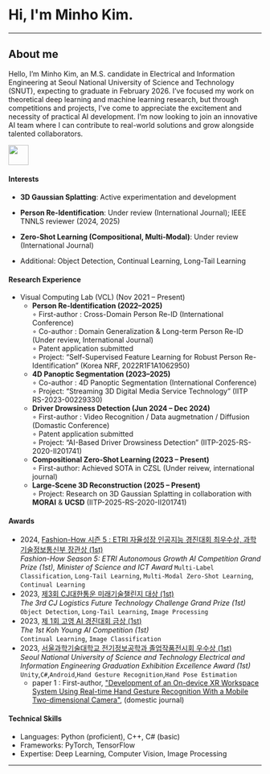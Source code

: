 # Hi, I'm Minho Kim.
___
## About me

Hello, I’m Minho Kim, an M.S. candidate in Electrical and Information Engineering at Seoul National University of Science and Technology (SNUT), expecting to graduate in February 2026. 
I’ve focused my work on theoretical deep learning and machine learning research, but through competitions and projects, I’ve come to appreciate the excitement and necessity of practical AI development. I’m now looking to join an innovative AI team where I can contribute to real-world solutions and grow alongside talented collaborators.

 <a href="https://www.linkedin.com/in/minho-kim-892b9325a/"> <img height="40px" src="https://img.icons8.com/ios/250/000000/linkedin.png" /></a></p>

#### Interests
- **3D Gaussian Splatting**: Active experimentation and development

- **Person Re-Identification**: Under review (International Journal); IEEE TNNLS reviewer (2024, 2025)

- **Zero-Shot Learning (Compositional, Multi-Modal)**: Under review (International Journal)

- Additional: Object Detection, Continual Learning, Long-Tail Learning

#### Research Experience
- Visual Computing Lab (VCL) (Nov 2021 – Present)
    - **Person Re-Identification (2022–2025)**  
        ∘ First-author : Cross-Domain Person Re-ID (International Conference)  
        ∘ Co-author : Domain Generalization & Long-term Person Re-ID (Under review, International Journal)  
        ∘ Patent application submitted  
        ∘ Project: “Self-Supervised Feature Learning for Robust Person Re-Identification” (Korea NRF, 2022R1F1A1062950)  
    - **4D Panoptic Segmentation (2023–2025)**  
        ∘ Co-author : 4D Panoptic Segmentation (International Conference)  
        ∘ Project: “Streaming 3D Digital Media Service Technology” (IITP RS-2023-00229330)  
    - **Driver Drowsiness Detection (Jun 2024 – Dec 2024)**  
        ∘ First-author : Video Recognition / Data augmetnation / Diffusion (Domastic Conference)  
        ∘ Patent application submitted  
        ∘ Project: “AI-Based Driver Drowsiness Detection” (IITP-2025-RS-2020-II201741)  
    - **Compositional Zero-Shot Learning (2023 – Present)**  
        ∘ First-author: Achieved SOTA in CZSL (Under reivew, international journal)  
    - **Large-Scene 3D Reconstruction (2025 – Present)**  
        ∘ Project: Research on 3D Gaussian Splatting in collaboration with **MORAI** & **UCSD** (IITP-2025-RS-2020-II201741)


#### Awards
- 2024, [Fashion-How 시즌 5 : ETRI 자율성장 인공지능 경진대회 최우수상, 과학기술정보통신부 장관상 (1st)](https://www.aitimes.kr/news/articleView.html?idxno=32475)  
    *Fashion-How Season 5: ETRI Autonomous Growth AI Competition Grand Prize (1st), Minister of Science and ICT Award*
    `Multi-Label Classification`, `Long-Tail Learning`, `Multi-Modal Zero-Shot Learning`, `Continual Learning`
- 2023, [제3회 CJ대한통운 미래기술챌린지 대상 (1st)](https://news.mt.co.kr/mtview.php?no=2023091808241157937)  
    *The 3rd CJ Logistics Future Technology Challenge Grand Prize (1st)*    
    `Object Detection`, `Long-Tail Learning`, `Image Processing`
- 2023, [제 1회 고영 AI 경진대회 금상 (1st)](http://m.irobotnews.com/news/articleView.html?idxno=32989)  
    *The 1st Koh Young AI Competition (1st)*  
    `Continual Learning`, `Image Classification`
- 2023, [서울과학기술대학교 전기정보공학과 졸업작품전시회 우수상 (1st)](https://eie.seoultech.ac.kr/majornotice/notice/?do=view&profboardidx=0&bnum=973&bidx=541490&cate=7&allboard=false&nowpage=1)  
    *Seoul National University of Science and Technology Electrical and Information Engineering Graduation Exhibition Excellence Award (1st)*  
    `Unity`,`C#`,`Android`,`Hand Gesture Recognition`,`Hand Pose Estimation`
    -  paper 1 : First-author, ["Development of an On-device XR Workspace System Using Real-time Hand Gesture Recognition With a Mobile Two-dimensional Camera"](https://www.dbpia.co.kr/journal/articleDetail?nodeId=NODE12154343), (domestic journal)




#### Technical Skills

- Languages: Python (proficient), C++, C# (basic)
- Frameworks: PyTorch, TensorFlow
- Expertise: Deep Learning, Computer Vision, Image Processing


___
